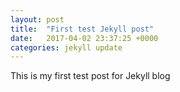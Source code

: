 ```yaml
---
layout: post
title:  "First test Jekyll post"
date:   2017-04-02 23:37:25 +0000
categories: jekyll update
---
```

This is my first test post for Jekyll blog